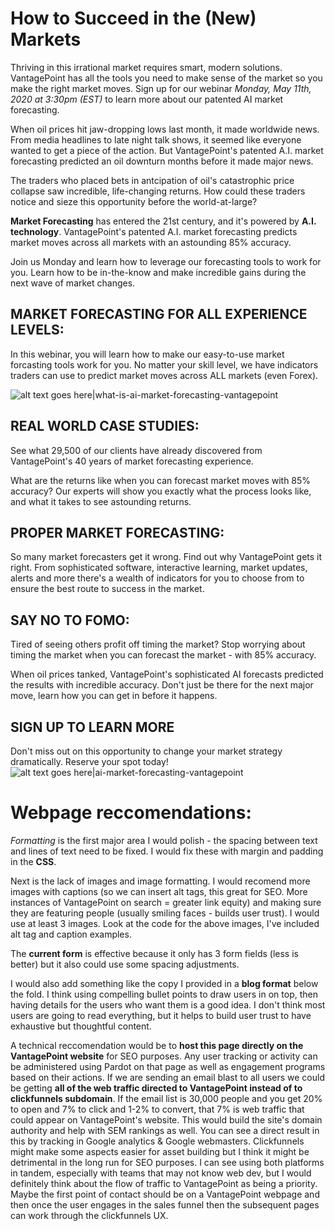 # How to Succeed in the (New) Markets

Thriving in this irrational market requires smart, modern solutions. VantagePoint has all the tools you need to make sense of the market so you make the right market moves. Sign up for our webinar *Monday, May 11th, 2020 at 3:30pm (EST)* to learn more about our patented AI market forecasting.

When oil prices hit jaw-dropping lows last month, it made worldwide news. From media headlines to late night talk shows, it seemed like everyone wanted to get a piece of the action. But VantagePoint's patented A.I. market forecasting predicted an oil downturn months before it made major news. 

The traders who placed bets in antcipation of oil's catastrophic price collapse saw incredible, life-changing returns. How could these traders notice and sieze this opportunity before the world-at-large? 

__Market Forecasting__ has entered the 21st century, and it's powered by __A.I. technology__. VantagePoint's patented A.I. market forecasting predicts market moves across all markets with an astounding 85% accuracy.

Join us Monday and learn how to leverage our forecasting tools to work for you. Learn how to be in-the-know and make incredible gains during the next wave of market changes.

## MARKET FORECASTING FOR ALL EXPERIENCE LEVELS:
In this webinar, you will learn how to make our easy-to-use market forcasting tools work for you. No matter your skill level, we have indicators traders can use to predict market moves across ALL markets (even Forex). 

![alt text goes here|what-is-ai-market-forecasting-vantagepoint](http://www.ryanjblack.io/office-matters.jpg "No matter your experience level, you can succeed in this market. Our experts will give you the knowledge and the confidence you're making the right market moves.")

## REAL WORLD CASE STUDIES:
See what 29,500 of our clients have already discovered from VantagePoint's 40 years of market forecasting experience.

What are the returns like when you can forecast market moves with 85% accuracy? Our experts will show you exactly what the process looks like, and what it takes to see astounding returns.

## PROPER MARKET FORECASTING:
So many market forecasters get it wrong. Find out why VantagePoint gets it right. From sophisticated software, interactive learning, market updates, alerts and more there's a wealth of indicators for you to choose from to ensure the best route to success in the market.

## SAY NO TO FOMO:
Tired of seeing others profit off timing the market? Stop worrying about timing the market when you can forecast the market - with 85% accuracy. 

When oil prices tanked, VantagePoint's sophisticated AI forecasts predicted the results with incredible accuracy. Don't just be there for the next major move, learn how you can get in before it happens.

## SIGN UP TO LEARN MORE
Don't miss out on this opportunity to change your market strategy dramatically. Reserve your spot today!
![alt text goes here|ai-market-forecasting-vantagepoint](http://www.ryanjblack.io/super-tech-bros.jpg "Don't chase the market, be prepared for the shifts with our industry-leading tools and training.")

# Webpage reccomendations:
*Formatting* is the first major area I would polish - the spacing between text and lines of text need to be fixed. I would fix these with margin and padding in the __CSS__.

Next is the lack of images and image formatting. I would recomend more images with captions (so we can insert alt tags, this great for SEO. More instances of VantagePoint on search = greater link equity) and making sure they are featuring people (usually smiling faces - builds user trust). I would use at least 3 images. Look at the code for the above images, I've included alt tag and caption examples.

The __current form__ is effective because it only has 3 form fields (less is better) but it also could use some spacing adjustments. 

I would also add something like the copy I provided in a __blog format__ below the fold. I think using compelling bullet points to draw users in on top, then having details for the users who want them is a good idea. I don't think most users are going to read everything, but it helps to build user trust to have exhaustive but thoughtful content.

A technical reccomendation would be to __host this page directly on the VantagePoint website__ for SEO purposes. Any user tracking or activity can be administered using Pardot on that page as well as engagement programs based on their actions. If we are sending an email blast to all users we could be getting **all of the web traffic directed to VantagePoint instead of to clickfunnels subdomain**. If the email list is 30,000 people and you get 20% to open and 7% to click and 1-2% to convert, that 7% is web traffic that could appear on VantagePoint's website. This would build the site's domain authority and help with SEM rankings as well. You can see a direct result in this by tracking in Google analytics & Google webmasters. Clickfunnels might make some aspects easier for asset building but I think it might be detrimental in the long run for SEO purposes. I can see using both platforms in tandem, especially with teams that may not know web dev, but I would definitely think about the flow of traffic to VantagePoint as being a priority. Maybe the first point of contact should be on a VantagePoint webpage and then once the user engages in the sales funnel then the subsequent pages can work through the clickfunnels UX.

